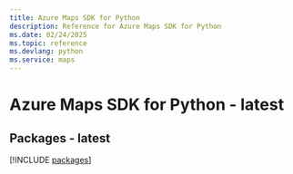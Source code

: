 ```yaml
---
title: Azure Maps SDK for Python
description: Reference for Azure Maps SDK for Python
ms.date: 02/24/2025
ms.topic: reference
ms.devlang: python
ms.service: maps
---
```

# Azure Maps SDK for Python - latest
## Packages - latest
[!INCLUDE [packages](maps-index.md)]